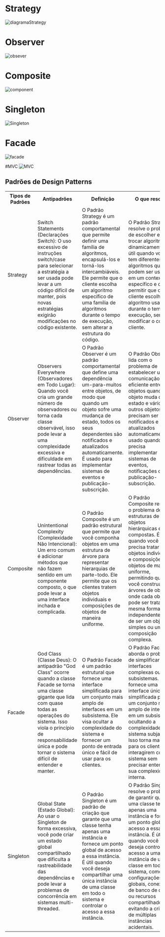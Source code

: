 # Strategy
![diagramaStrategy](https://github.com/VictorGuui/Bertoti/assets/101465349/38372c47-bf8e-4f50-9873-02413e69f6a4)

# Observer
![obsever](https://github.com/VictorGuui/Bertoti/assets/101465349/27d9a84c-aec4-4a7b-adb3-2d04f0db4f76)

# Composite
![component](https://github.com/VictorGuui/Bertoti/assets/101465349/a1a21cf4-b7e3-4d82-a3d9-f9d165911d0c)

# Singleton
![Singleton](https://github.com/VictorGuui/Bertoti/assets/101465349/7b210428-8188-4264-aa96-9f59028cf49d)

# Facade 
![facade](https://github.com/VictorGuui/Bertoti/assets/101465349/ffc1e985-0ec3-4201-8d87-1602594f686c)

#MVC
![MVC](https://github.com/VictorGuui/Bertoti/assets/101465349/dd377d17-1888-4758-ab71-96853bf22376)





<h2>Padrões de Design Patterns</h2>

<table>
    <tr>
        <th>Tipos de Padrões</th>
        <th>Antipadrões</th>
        <th>Definição</th>
        <th>O que resolve</th>
        <th>Funcionalidades em Java</th>
    </tr>
    <tr>
        <td>Strategy</td>
        <td>Switch Statements (Declarações Switch): O uso excessivo de instruções switch/case para selecionar a estratégia a ser usada pode levar a um código difícil de manter, pois novas estratégias exigirão modificações no código existente.</td>
        <td>O Padrão Strategy é um padrão comportamental que permite definir uma família de algoritmos, encapsulá-los e torná-los intercambiáveis. Ele permite que o cliente escolha um algoritmo específico de uma família de algoritmos durante o tempo de execução, sem alterar a estrutura do código.</td>
        <td>O Padrão Strategy resolve o problema de escolher e trocar algoritmos dinamicamente. É útil quando você tem diferentes algoritmos que podem ser usados em um contexto específico e deseja permitir que o cliente escolha qual algoritmo usar durante o tempo de execução, sem modificar o código cliente.</td>
        <td>Java Comparable/Comparator: A interface java.lang.Comparable e a interface java.util.Comparator são usadas para implementar o Padrão Strategy em Java. Elas permitem que você defina estratégias de comparação personalizadas para objetos, permitindo que os objetos sejam classificados de maneira flexível.</td>
    </tr>
    <tr>
        <td>Observer</td>
        <td>Observers Everywhere (Observadores em Todo Lugar): Quando você cria um grande número de observadores ou torna cada classe observável, isso pode levar a uma complexidade excessiva e dificuldade em rastrear todas as dependências.</td>
        <td>O Padrão Observer é um padrão comportamental que define uma dependência um-para-muitos entre objetos, de modo que quando um objeto sofre uma mudança de estado, todos os seus dependentes são notificados e atualizados automaticamente. É usado para implementar sistemas de eventos e publicação-subscrição.</td>
        <td>O Padrão Observer lida com o problema de estabelecer uma comunicação eficiente entre objetos quando um objeto muda de estado e vários outros objetos precisam ser notificados e atualizados automaticamente. É usado quando você precisa implementar sistemas de eventos, notificações ou publicação-subscrição.</td>
        <td>Event Handling (Manipulação de Eventos): A API de manipulação de eventos em Java, como o uso de listeners e a classe java.util.Observable, implementa o Padrão Observer. Componentes gráficos como botões e caixas de seleção podem ser observados por ouvintes que respondem a eventos, como cliques ou alterações de estado.</td>
    </tr>
    <tr>
        <td>Composite</td>
        <td>Unintentional Complexity (Complexidade Não Intencional): Um erro comum é adicionar métodos que não fazem sentido em um componente composto, o que pode levar a uma interface inchada e complicada.</td>
        <td>O Padrão Composite é um padrão estrutural que permite que você componha objetos em uma estrutura de árvore para representar hierarquias de parte-todo. Ele permite que os clientes tratem objetos individuais e composições de objetos de maneira uniforme.</td>
        <td>O Padrão Composite resolve o problema de criar estruturas de objetos hierárquicas e compostas. É útil quando você precisa tratar objetos individuais e composições de objetos de maneira uniforme, permitindo que você construa árvores de objetos onde cada objeto pode ser tratado da mesma forma, independentemente de ser um objeto simples ou uma composição complexa.</td>
        <td>Swing GUI Components (Componentes GUI Swing): A biblioteca Swing em Java usa o Padrão Composite para criar interfaces gráficas de usuário. Os componentes Swing, como painéis, botões e caixas de seleção, são organizados em uma hierarquia de composição, onde um contêiner pode conter outros componentes.</td>
    </tr>
    <tr>
        <td>Facade</td>
        <td>God Class (Classe Deus): O antipadrão "God Class" ocorre quando a classe Facade se torna uma classe gigante que lida com quase todas as operações do sistema. Isso viola o princípio de responsabilidade única e pode tornar o sistema difícil de entender e manter.</td>
        <td>O Padrão Facade é um padrão estrutural que fornece uma interface simplificada para um conjunto mais amplo de interfaces em um subsistema. Ele visa ocultar a complexidade do sistema e fornecer um ponto de entrada único e fácil de usar para os clientes.</td>
        <td>O Padrão Facade aborda o problema de simplificar interfaces complexas ou subsistemas. Ele fornece uma interface única e simplificada para um conjunto mais amplo de interfaces em um subsistema, ocultando a complexidade do sistema subjacente. Isso torna mais fácil para os clientes interagirem com o sistema sem precisar entender sua complexidade interna.</td>
        <td>Java Database Connectivity (JDBC): A API JDBC em Java fornece uma fachada para interagir com bancos de dados. Em vez de lidar diretamente com detalhes de conexão e gerenciamento de consultas, você pode usar métodos simplificados da API JDBC para executar operações de banco de dados.</td>
    </tr>
    <tr>
        <td>Singleton</td>
        <td>Global State (Estado Global): Ao usar o Singleton de forma excessiva, você pode criar um estado global compartilhado que dificulta a rastreabilidade das dependências e pode levar a problemas de concorrência em sistemas multi-threaded.</td>
        <td>O Padrão Singleton é um padrão de criação que garante que uma classe tenha apenas uma instância e fornece um ponto global de acesso a essa instância. É útil quando você deseja compartilhar uma única instância de uma classe em todo o sistema e controlar o acesso a essa instância.</td>
        <td>O Padrão Singleton resolve o problema de garantir que uma classe tenha apenas uma instância e fornece um ponto global de acesso a essa instância. É útil quando você deseja controlar o acesso a uma única instância de uma classe em todo o sistema, como configurações globais, conexões de banco de dados ou recursos compartilhados, evitando a criação de múltiplas instâncias acidentais.</td>
        <td>Runtime Environment (Ambiente de Execução): O ambiente de execução Java (JVM) é uma implementação do Padrão Singleton. Garante que apenas uma instância da máquina virtual Java seja criada em um processo. Além disso, a classe java.lang.Runtime é uma fachada singleton que fornece acesso ao ambiente de execução em tempo de execução, permitindo operações como coleta de lixo e execução de comandos do sistema.</td>
    </tr>
</table>

</body>
</html>
